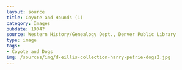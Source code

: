 ```yaml
---
layout: source
title: Coyote and Hounds (1)
category: Images
pubdate: 1904?
source: Western History/Genealogy Dept., Denver Public Library
type: image
tags: 
- Coyote and Dogs
img: /sources/img/d-eillis-collection-harry-petrie-dogs2.jpg 
---
```

